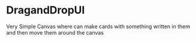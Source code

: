# DragandDropUI
Very Simple Canvas where can make cards with something written in them and then move them around the canvas
